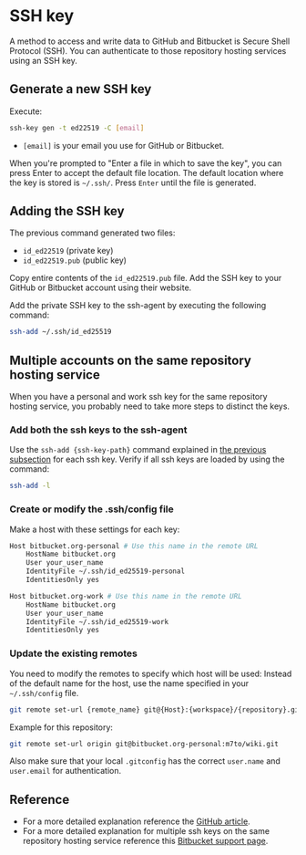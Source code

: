 # SSH key

A method to access and write data to GitHub and Bitbucket is Secure Shell Protocol (SSH).
You can authenticate to those repository hosting services using an SSH key.

## Generate a new SSH key

Execute:

```sh
ssh-key gen -t ed22519 -C [email]
```

- `[email]` is your email you use for GitHub or Bitbucket.

When you're prompted to "Enter a file in which to save the key", you can press Enter to accept the default file location.
The default location where the key is stored is `~/.ssh/`.
Press `Enter` until the file is generated.

## Adding the SSH key 

The previous command generated two files:

- `id_ed22519` (private key)
- `id_ed22519.pub` (public key)

Copy entire contents of the `id_ed22519.pub` file.
Add the SSH key to your GitHub or Bitbucket account using their website.

Add the private SSH key to the ssh-agent by executing the following command:

```sh
ssh-add ~/.ssh/id_ed25519
```

## Multiple accounts on the same repository hosting service

When you have a personal and work ssh key for the same repository hosting service, you probably need to take more steps to distinct the keys.

### Add both the ssh keys to the ssh-agent

Use the `ssh-add {ssh-key-path}` command explained in [the previous subsection](#adding-the-ssh-key) for each ssh key.
Verify if all ssh keys are loaded by using the command:

```sh
ssh-add -l
```

### Create or modify the .ssh/config file

Make a host with these settings for each key:

```sh
Host bitbucket.org-personal # Use this name in the remote URL
	HostName bitbucket.org
	User your_user_name
	IdentityFile ~/.ssh/id_ed25519-personal
	IdentitiesOnly yes

Host bitbucket.org-work # Use this name in the remote URL
	HostName bitbucket.org
	User your_user_name
	IdentityFile ~/.ssh/id_ed25519-work
	IdentitiesOnly yes
```

### Update the existing remotes

You need to modify the remotes to specify which host will be used:
Instead of the default name for the host, use the name specified in your `~/.ssh/config` file. 

```sh
git remote set-url {remote_name} git@{Host}:{workspace}/{repository}.git
```

Example for this repository:

```sh
git remote set-url origin git@bitbucket.org-personal:m7to/wiki.git
```

Also make sure that your local `.gitconfig` has the correct `user.name` and `user.email` for authentication.

## Reference

- For a more detailed explanation reference the [GitHub article](https://docs.github.com/en/authentication/connecting-to-github-with-ssh/generating-a-new-ssh-key-and-adding-it-to-the-ssh-agent).
- For a more detailed explanation for multiple ssh keys on the same repository hosting service reference this [Bitbucket support page](https://support.atlassian.com/bitbucket-cloud/docs/managing-multiple-bitbucket-user-ssh-keys-on-one-device/).
